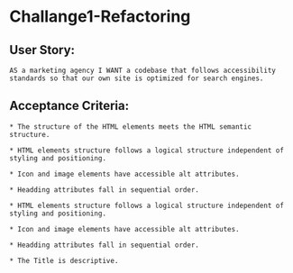# Challange1-Refactoring

## User Story:

    AS a marketing agency I WANT a codebase that follows accessibility standards so that our own site is optimized for search engines.

## Acceptance Criteria:

    * The structure of the HTML elements meets the HTML semantic structure.

    * HTML elements structure follows a logical structure independent of styling and positioning.

    * Icon and image elements have accessible alt attributes.

    * Headding attributes fall in sequential order.
    
    * HTML elements structure follows a logical structure independent of styling and positioning.

    * Icon and image elements have accessible alt attributes.

    * Headding attributes fall in sequential order.

    * The Title is descriptive.

